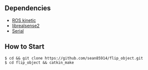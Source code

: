 ## Dependencies
* [ROS kinetic](http://wiki.ros.org/kinetic/Installation/Ubuntu)
* [librealsense2](https://github.com/IntelRealSense/librealsense/blob/master/doc/installation.md)
* [Serial](http://wjwwood.io/serial/)

## How to Start
```
$ cd && git clone https://github.com/sean85914/flip_object.git
$ cd flip_object && catkin_make
```
